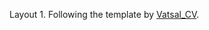 Layout 1. Following the template by [Vatsal_CV]([https://www.google.com](https://github.com/VatsalSy/Vatsal_CV)https://github.com/VatsalSy/Vatsal_CV).
